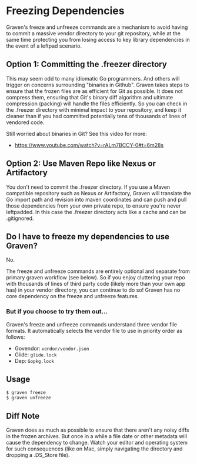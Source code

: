 # Freezing Dependencies

Graven's freeze and unfreeze commands are a mechanism to avoid having to
commit a massive vendor directory to your git repository, while at the 
same time protecting you from losing access to key library dependencies
in the event of a leftpad scenario.

## Option 1: Committing the .freezer directory

This may seem odd to many idiomatic Go programmers.
And others will trigger on concerns surrounding "binaries in Github". 
Graven takes steps to ensure that the frozen files are as efficient for Git
as possible. It does not compress them, ensuring that Git's binary diff 
algorithm and ultimate compression (packing) will handle the files efficiently.
So you can check in the .freezer directory with minimal impact to your repository, 
and keep it cleaner than if you had committed potentially tens of thousands of 
lines of vendored code. 

Still worried about binaries in Git? See this video for more: 

* https://www.youtube.com/watch?v=rALm7BCCY-0#t=6m28s

## Option 2: Use Maven Repo like Nexus or Artifactory

You don't need to commit the .freezer directory. If you use a
Maven compatible repository such as Nexus or Artifactory, Graven will 
translate the Go import path and revision into maven coordinates and 
can push and pull those dependencies from your own private repo, to ensure
you're never leftpadded. In this case the .freezer directory acts like a 
cache and can be .gitignored. 

## Do I have to freeze my dependencies to use Graven?

No.

The freeze and unfreeze commands are entirely optional and separate 
from primary graven workflow (see below). So if you enjoy cluttering your repo 
with thousands of lines of third party code (likely more than your own app has) 
in your vendor directory, you can continue to do so! Graven has no core
dependency on the freeze and unfreeze features.

### But if you choose to try them out...

Graven's freeze and unfreeze commands understand three vendor file formats.
It automatically selects the vendor file to use in priority order as follows:

* Govendor: `vendor/vendor.json`
* Glide: `glide.lock`
* Dep: `Gopkg.lock`

## Usage

```
$ graven freeze
$ graven unfreeze
```

## Diff Note

Graven does as much as possible to ensure that there aren't any noisy diffs in
the frozen archives. But once in a while a file date or other metadata will
cause the dependency to change. Watch your editor and operating system for
such consequences (like on Mac, simply navigating the directory and dropping
a .DS_Store file).

